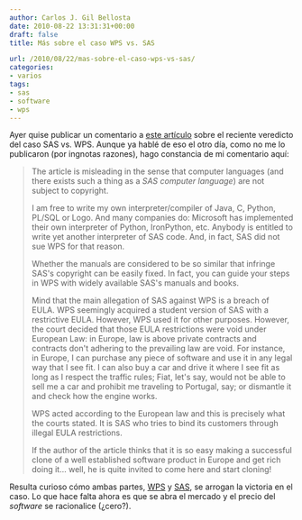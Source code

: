 ```yaml
---
author: Carlos J. Gil Bellosta
date: 2010-08-22 13:31:31+00:00
draft: false
title: Más sobre el caso WPS vs. SAS

url: /2010/08/22/mas-sobre-el-caso-wps-vs-sas/
categories:
- varios
tags:
- sas
- software
- wps
---
```


Ayer quise publicar un comentario a [este artículo](http://www.informationweek.com/news/business_intelligence/analytics/showArticle.jhtml;jsessionid=34KXP4YZ520ALQE1GHRSKHWATMY32JVN?articleID=226500288&pgno=1&queryText=&isPrev=) sobre el reciente veredicto del caso SAS vs. WPS. Aunque ya hablé de eso el otro día, como no me lo publicaron (por ingnotas razones), hago constancia de mi comentario aquí:


>The article is misleading in the sense that computer languages (and there exists such a thing as a _SAS computer language_) are not subject to copyright.
>
>I am free to write my own interpreter/compiler of Java, C, Python, PL/SQL or Logo. And many companies do: Microsoft has implemented their own interpreter of Python, IronPython, etc. Anybody is entitled to write yet another interpreter of SAS code. And, in fact, SAS did not sue WPS for that reason.
>
>Whether the manuals are considered to be so similar that infringe SAS's copyright can be easily fixed. In fact, you can guide your steps in WPS with widely available SAS's manuals and books.
>
>Mind that the main allegation of SAS against WPS is a breach of EULA. WPS seemingly acquired a student version of SAS with a restrictive EULA. However, WPS used it for other purposes. However, the court decided that those EULA restrictions were void under European Law: in Europe, law is above private contracts and contracts don't adhering to the prevailing law are void. For instance, in Europe, I can purchase any piece of software and use it in any legal way that I see fit. I can also buy a car and drive it where I see fit as long as I respect the traffic rules; Fiat, let's say, would not be able to sell me a car and prohibit me traveling to Portugal, say; or dismantle it and check how the engine works.
>
>WPS acted according to the European law and this is precisely what the courts stated. It is SAS who tries to bind its customers through illegal EULA restrictions.
>
>If the author of the article thinks that it is so easy making a successful clone of a well established software product in Europe and get rich doing it... well, he is quite invited to come here and start cloning!


Resulta curioso cómo ambas partes, [WPS](http://www.teamwpc.co.uk/press/world_programming_secures_high_court_victory_against_SAS) y [SAS](http://www.sas.com/news/preleases/WPL.html), se arrogan la victoria en el caso. Lo que hace falta ahora es que se abra el mercado y el precio del _software_ se racionalice (¿cero?).
